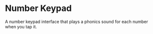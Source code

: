 # Number Keypad

A number keypad interface that plays a phonics sound for each number when you tap it.